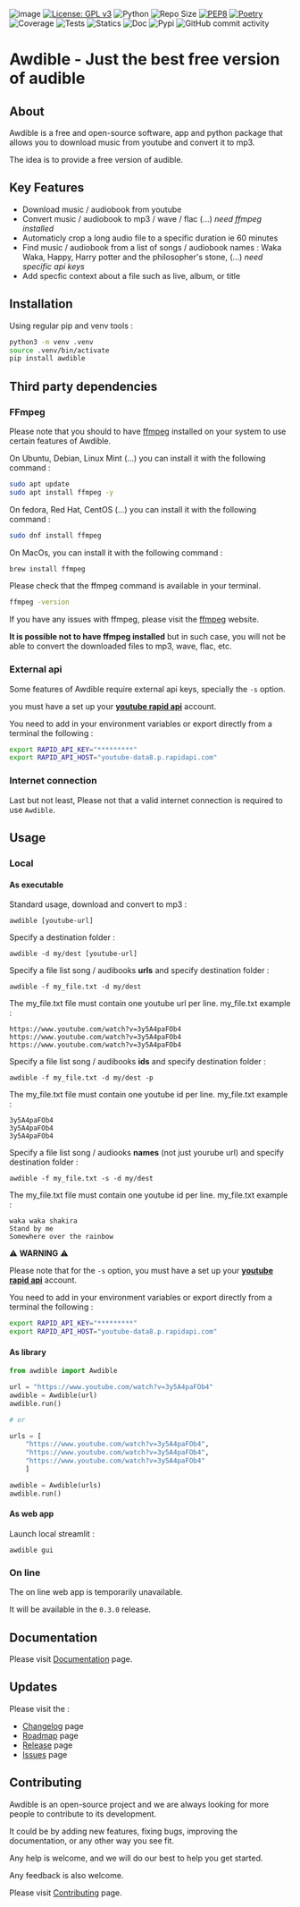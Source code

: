 ![image](https://github.com/AlexandreGazagnes/awdible/blob/main/docs/assets/img/image.png?raw=true)
[![License: GPL v3](https://img.shields.io/badge/License-GPLv3-blue.svg)](https://www.gnu.org/licenses/gpl-3.0)
![Python](https://img.shields.io/badge/python-3.10.x-green.svg)
![Repo Size](https://img.shields.io/github/repo-size/AlexandreGazagnes/awdible)
[![PEP8](https://img.shields.io/badge/code%20style-pep8-orange.svg)](https://www.python.org/dev/peps/pep-0008/)
[![Poetry](https://img.shields.io/endpoint?url=https://python-poetry.org/badge/v0.json)](https://python-poetry.org/)
![Coverage](https://github.com/AlexandreGazagnes/awdible/blob/main/docs/assets/img/cov.svg?raw=true)
![Tests](https://github.com/AlexandreGazagnes/awdible/actions/workflows/tests.yaml/badge.svg)
![Statics](https://github.com/AlexandreGazagnes/awdible/actions/workflows/statics.yaml/badge.svg)
![Doc](https://github.com/AlexandreGazagnes/awdible/actions/workflows/docs.yaml/badge.svg)
![Pypi](https://github.com/AlexandreGazagnes/awdible/actions/workflows/publish.yaml/badge.svg)
![GitHub commit activity](https://img.shields.io/github/commit-activity/m/AlexandreGazagnes/awdible)

# Awdible - Just the best free version of audible

## About
Awdible is a free and open-source software, app and python package that allows you to download music from youtube and convert it to mp3.

The idea is to provide a free version of audible.

## Key Features

* Download music / audiobook from youtube
* Convert music / audiobook to mp3 / wave / flac (...) *need ffmpeg installed*
* Automaticly crop a long audio file to a specific duration ie 60 minutes
* Find music / audiobook from a list of songs / audiobook names : Waka Waka, Happy, Harry potter and the philosopher's stone, (...) *need specific api keys*
* Add specfic context about a file such as live, album, or title


## Installation

Using regular pip and venv tools :

```bash
python3 -m venv .venv
source .venv/bin/activate
pip install awdible
```


## Third party dependencies

### FFmpeg

Please note that you should to have [ffmpeg](https://ffmpeg.org/) installed on your system to use certain features of Awdible.

On Ubuntu, Debian, Linux Mint (...) you can install it with the following command :
```bash
sudo apt update
sudo apt install ffmpeg -y 
```

On fedora, Red Hat, CentOS (...) you can install it with the following command :
```bash
sudo dnf install ffmpeg
```

On MacOs, you can install it with the following command :
```bash
brew install ffmpeg
```

Please check that the ffmpeg command is available in your terminal.

```bash
ffmpeg -version
```

If you have any issues with ffmpeg, please visit the [ffmpeg](https://ffmpeg.org/) website.

**It is possible not to have ffmpeg installed** but in such case, you will not be able to convert the downloaded files to mp3, wave, flac, etc.

### External api

Some features of Awdible require external api keys, specially the `-s` option.


you must have a set up your **[youtube rapid api](https://rapidapi.com/herosAPI/api/youtube-data8)** account. 

You need to add in your environment variables or export directly from a terminal the following :

```bash
export RAPID_API_KEY="*********"
export RAPID_API_HOST="youtube-data8.p.rapidapi.com"
```

### Internet connection

Last but not least, Please not that a valid internet connection is required to use ```Awdible```.


## Usage


### Local



#### As executable


Standard usage, download and convert to mp3 :

```shell
awdible [youtube-url] 
``` 

Specify a destination folder : 
```shell
awdible -d my/dest [youtube-url]
``` 
Specify a file list song  / audibooks **urls** and specify destination folder : 
```shell
awdible -f my_file.txt -d my/dest
``` 

The my_file.txt file must contain one youtube url per line.
my_file.txt example :
```
https://www.youtube.com/watch?v=3y5A4paFOb4
https://www.youtube.com/watch?v=3y5A4paFOb4
https://www.youtube.com/watch?v=3y5A4paFOb4
```
Specify a file list song  / audibooks **ids** and specify destination folder : 
```shell
awdible -f my_file.txt -d my/dest -p
``` 
The my_file.txt file must contain one youtube id per line.
my_file.txt example :
```shell
3y5A4paFOb4
3y5A4paFOb4
3y5A4paFOb4
```
Specify a file list song / audiooks **names** (not just yourube url) and specify destination folder :
```shell
awdible -f my_file.txt -s -d my/dest
``` 

The my_file.txt file must contain one youtube id per line.
my_file.txt example :
```shell
waka waka shakira
Stand by me
Somewhere over the rainbow
```

⚠️ **WARNING** ⚠️

Please note that for the `-s` option, you must have a set up your **[youtube rapid api](https://rapidapi.com/herosAPI/api/youtube-data8)** account. 

You need to add in your environment variables or export directly from a terminal the following :

```bash
export RAPID_API_KEY="*********"
export RAPID_API_HOST="youtube-data8.p.rapidapi.com"
```


#### As library


```python
from awdible import Awdible

url = "https://www.youtube.com/watch?v=3y5A4paFOb4"
awdible = Awdible(url)
awdible.run()

# or

urls = [
    "https://www.youtube.com/watch?v=3y5A4paFOb4",
    "https://www.youtube.com/watch?v=3y5A4paFOb4",
    "https://www.youtube.com/watch?v=3y5A4paFOb4"
    ]

awdible = Awdible(urls)
awdible.run()
```

#### As web app

Launch local streamlit : 

```shell
awdible gui 
``` 

### On line

The on line web app is temporarily unavailable. 

It will be available in the `0.3.0` release.


## Documentation

Please visit [Documentation](https://alexandregazagnes.github.io/awdible/) page.


## Updates


Please visit the : 
- [Changelog](https://alexandregazagnes.github.io/awdible/changelog) page 
- [Roadmap](https://github.com/AlexandreGazagnes/awdible/projects?query=is%3Aopen) page
- [Release](https://github.com/AlexandreGazagnes/awdible/releases) page
- [Issues](https://github.com/AlexandreGazagnes/awdible/issues) page



## Contributing

Awdible is an open-source project and we are always looking for more people to contribute to its development.

It could be by adding new features, fixing bugs, improving the documentation, or any other way you see fit.

Any help is welcome, and we will do our best to help you get started.

Any feedback is also welcome.

Please visit [Contributing](https://alexandregazagnes.github.io/awdible/contributing/) page.
